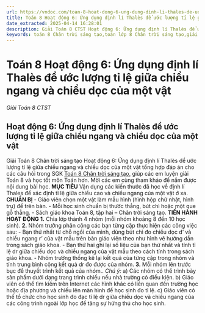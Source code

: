 ```yaml
---
url: https://vndoc.com/toan-8-hoat-dong-6-ung-dung-dinh-li-thales-de-uoc-luong-ti-le-giua-chieu-ngang-va-chieu-doc-cua-mot-vat-325106
title: Toán 8 Hoạt động 6: Ứng dụng định lí Thalès để ước lượng tỉ lệ giữa chiều ngang và chiều dọc của một vật - Giải Toán 8 CTST - VnDoc.com
date_extracted: 2025-04-14 16:28:01
description: Giải Toán 8 CTST Hoạt động 6: Ứng dụng định lí Thalès để ước lượng tỉ lệ giữa chiều ngang và chiều dọc của một vật được VnDoc biên soạn lời giải nhằm giúp các em nắm được nội dung được học trong bài, luyện giải Toán 8 hiệu quả.
keywords: toán 8 Chân trời sáng tạo,toán lớp 8 Chân trời sáng tạo,giải toán 8 Chân trời sáng tạo,giải sgk toán 8 Chân trời sáng tạo,sgk toán 8 Chân trời sáng tạo,sách giáo khoa toán 8 Chân trời sáng tạo,Ứng dụng định lí Thalès để ước lượng tỉ lệ giữa chiều ngang và chiều dọc của một vật,giải toán 8 ctst,giải toán 8 Ứng dụng định lí Thalès để ước lượng tỉ lệ giữa chiều ngang và chiều dọc của một vật
---
```


# Toán 8 Hoạt động 6: Ứng dụng định lí Thalès để ước lượng tỉ lệ giữa chiều ngang và chiều dọc của một vật
 _Giải Toán 8 CTST_
##  Hoạt động 6: Ứng dụng định lí Thalès để ước lượng tỉ lệ giữa chiều ngang và chiều dọc của một vật
Giải Toán 8 Chân trời sáng tạo Hoạt động 6: Ứng dụng định lí Thalès để ước lượng tỉ lệ giữa chiều ngang và chiều dọc của một vật tổng hợp đáp án cho các câu hỏi trong SGK [Toán 8 Chân trời sáng tạo,](<https://vndoc.com/toan-8-chan-troi-sang-tao>) giúp các em luyện giải Toán 8 và học tốt môn Toán hơn. Mời các em cùng tham khảo để nắm được nội dung bài học.
**MỤC TIÊU**
Vận dụng các kiến thước đã học về định lí Thales để xác định tỉ lệ giữa chiều cao và chiều ngang của một vật ở xa.
**CHUẨN BỊ**
\- Giáo viên chọn một vật làm mẫu hình \(hình hộp chữ nhật, hình trụ\) để trên bàn.
\- Mỗi học sinh chuẩn bị thước thẳng, bút chì hoặc một que gỗ thẳng.
\- Sách giáo khoa Toán 8, tập hai – Chân trời sáng tạo.
**TIẾN HÀNH HOẠT ĐỘNG**
**1.** Chia lớp thành 4 nhóm \(mỗi nhóm khoảng 8 đến 10 học sinh\).
**2.** Nhóm trưởng phân công các bạn từng cặp thực hiện các công việc sau:
\- Bạn thứ nhất từ chỗ ngồi của mình, dùng bút chì đo chiều dọc d’ và chiều ngang r’ của vật mẫu trên bàn giáo viên theo như hình vẽ hướng dẫn trong sách giáo khoa.
\- Bạn thứ hai ghi lại số liệu của bạn thứ nhất và tính tỉ lệ dr giữa chiều dọc và chiều ngang của vật mẫu theo cách tính trong sách giáo khoa.
\- Nhóm trưởng thống kê lại kết quả của từng cặp trong nhóm và tính trung bình cộng kết quả dr đo được của nhóm.
**3.** Mỗi nhóm lên trước bục để thuyết trình kết quả của nhóm..
_Chú ý:_
a\) Các nhóm có thể trình bày sản phẩm dưới dạng trang trình chiếu nếu nhà trường có điều kiện.
b\) Giáo viên có thể tìm kiếm trên Internet các hình khác có liên quan đến trường học hoặc địa phương và chiếu lên màn hình để học sinh đo tỉ lệ.
c\) Giáo viên có thể tổ chức cho học sinh đo đạc tỉ lệ dr giữa chiều dọc và chiều ngang của các công trình ngoài lớp học để tăng sự hứng thú cho học sinh.
## 
